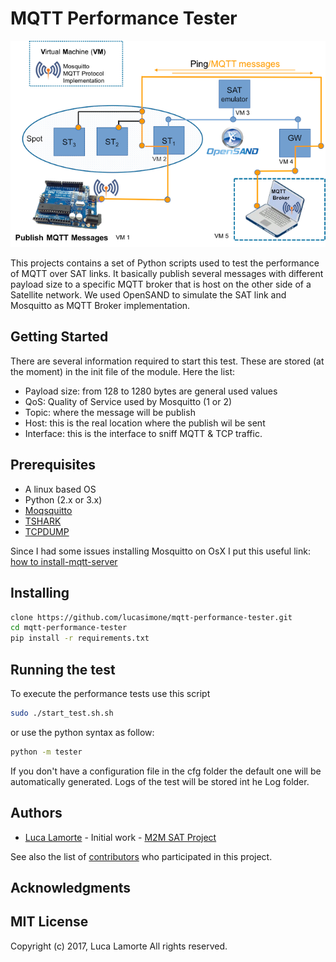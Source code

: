 # MQTT Performance Tester
![Title](images/topology.png)


This projects contains a set of Python scripts used to test the performance of MQTT over SAT links.
It basically publish several messages with different payload size to a specific MQTT
broker that is host on the other side of a Satellite network.
We used OpenSAND to simulate the SAT link and Mosquitto as MQTT Broker implementation.



## Getting Started

There are several information required to start this test.
These are stored (at the moment) in the init file of the module.
Here the list:

* Payload size: from 128 to 1280 bytes are general used values
* QoS: Quality of Service used by Mosquitto (1 or 2)
* Topic: where the message will be publish
* Host: this is the real location where the publish wil be sent
* Interface: this is the interface to sniff MQTT & TCP traffic.

## Prerequisites

* A linux based OS
* Python (2.x or 3.x)
* [Moqsquitto](https://mosquitto.org/)
* [TSHARK](https://www.wireshark.org/docs/man-pages/tshark.html)
* [TCPDUMP](http://www.tcpdump.org/)


Since I had some issues installing Mosquitto on OsX  I put this useful link:
[how to install-mqtt-server](https://simplifiedthinking.co.uk/2015/10/03/install-mqtt-server/)

## Installing

```bash
clone https://github.com/lucasimone/mqtt-performance-tester.git
cd mqtt-performance-tester
pip install -r requirements.txt
```



## Running the test

To execute the performance tests use this script

```bash
sudo ./start_test.sh.sh
```

or use the python syntax as follow:

```bash
python -m tester
```

If you don't have a configuration file in the cfg folder the default one will be automatically generated.
Logs of the test will be stored int he Log folder.



## Authors

* [Luca Lamorte](mailto:luca.lamorte@gmail.com) - Initial work - [M2M SAT Project](https://artes.esa.int/projects/m2msat)

See also the list of [contributors](contributors.md) who participated in this project.


## Acknowledgments

## MIT License
Copyright (c) 2017, Luca Lamorte
All rights reserved.
